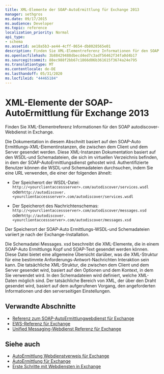 ```yaml
---
title: XML-Elemente der SOAP-AutoErmittlung für Exchange 2013
manager: sethgros
ms.date: 09/17/2015
ms.audience: Developer
ms.topic: reference
localization_priority: Normal
api_type:
- schema
ms.assetid: ae18a5b3-ae44-4cff-8654-db8028565e01
description: Finden Sie XML-Elementreferenz Informationen für den SOAP autodiscover-Webdienst in Exchange.
ms.openlocfilehash: 3b88429488dbecd4ed7c3adf56462f34fa0d4b17
ms.sourcegitcommit: 88ec988f2bb67c1866d06b361615f3674a24e795
ms.translationtype: MT
ms.contentlocale: de-DE
ms.lasthandoff: 05/31/2020
ms.locfileid: "44465184"
---
```

# <a name="soap-autodiscover-xml-elements-for-exchange-2013"></a>XML-Elemente der SOAP-AutoErmittlung für Exchange 2013

Finden Sie XML-Elementreferenz Informationen für den SOAP autodiscover-Webdienst in Exchange.
  
Die Dokumentation in diesem Abschnitt basiert auf den SOAP-Auto Ermittlungs-XML-Elementinstanzen, die zwischen dem Client und dem Server gesendet werden. Diese XML-Instanzen Dokumentation basiert auf den WSDL-und Schemadateien, die sich im virtuellen Verzeichnis befinden, in dem der SOAP-AutoErmittlungsdienst gehostet wird. Authentifizierte Benutzer können die WSDL-und Schemadateien durchsuchen, indem Sie eine URL verwenden, die einer der folgenden ähnelt:
  
- Der Speicherort der WSDL-Datei: `http://<yourclientaccessserver>.com/autodiscover/services.wsdl` oder`http://autodiscover.<yourclientaccessserver>.com/autodiscover/services.wsdl`
    
- Der Speicherort des Nachrichtenschemas: `http://<yourclientaccessserver>.com/autodiscover/messages.xsd` oder`http://autodiscover.<yourclientaccessserver>.com/autodiscover/messages.xsd` 
    
Der Speicherort der SOAP-Auto Ermittlungs-WSDL-und Schemadateien variiert je nach der Exchange-Installation.
  
Die Schemadatei Messages. xsd beschreibt die XML-Elemente, die in einem SOAP-Auto Ermittlungs Kopf und SOAP-Text gesendet werden können. Diese Datei bietet eine allgemeine Übersicht darüber, was die XML-Struktur für eine bestimmte Anforderungs-Antwort-Nachrichten Interaktion sein kann. Die tatsächliche XML-Struktur, die zwischen dem Client und dem Server gesendet wird, basiert auf den Optionen und dem Kontext, in dem Sie verwendet wird. In den Schemadateien wird definiert, welche XML-Daten möglich sind. Der tatsächliche Bereich von XML, der über den Draht gesendet wird, basiert auf dem aufgerufenen Vorgang, den angeforderten Informationen und den serverseitigen Einstellungen. 
  
## <a name="related-sections"></a>Verwandte Abschnitte

- [Referenz zum SOAP-AutoErmittlungwebdienst für Exchange](soap-autodiscover-web-service-reference-for-exchange.md)    
- [EWS-Referenz für Exchange](ews-reference-for-exchange.md)    
- [Unified Messaging-Webdienst Referenz für Exchange](unified-messaging-web-service-reference-for-exchange.md)
    
## <a name="see-also"></a>Siehe auch

- [AutoErmittlung Webdienstverweis für Exchange](autodiscover-web-service-reference-for-exchange.md)
- [AutoErmittlung für Exchange](../exchange-web-services/autodiscover-for-exchange.md)
- [Erste Schritte mit Webdiensten in Exchange](../exchange-web-services/start-using-web-services-in-exchange.md)
    

